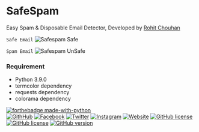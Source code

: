 # SafeSpam
Easy Spam &amp; Disposable Email Detector, Developed by [Rohit Chouhan](https://facebook.com/itsrohitofficailprofile)

`Safe Email` 
![Safespam Safe](https://i.ibb.co/sHBjc2c/safespam-safe.gif)

`Spam Email` 
![Safespam UnSafe](https://i.ibb.co/NjT208w/safespan-unsafe.gif)

### Requirement
- Python 3.9.0
- termcolor dependency
- requests dependency
- colorama dependency


[![forthebadge made-with-python](http://ForTheBadge.com/images/badges/made-with-python.svg)](https://forthebadge.com)\
[![GithHub](https://img.shields.io/badge/Developed%20By-%40github%2Frohit--chouhan-green)](https://github.com/rohit-chouhan)
[![Facebook](https://img.shields.io/badge/Facebook-%40itsrohitofficialprofile-blue)](https://facebook.com/itsrohitofficialprofile)
[![Twitter](https://img.shields.io/badge/Twitter-%40itsrealrohit-blue)](https://twitter.com/itsrealrohit)
[![Instagram](https://img.shields.io/badge/Instagram-%40rohitchauhanofficial-orange)](https://instagram.com/rohitchauhanofficial)
[![Website](https://img.shields.io/badge/Website-rohitchouhan.com-yellow)](https://rohitchouhan.com)
[![GitHub license](https://img.shields.io/badge/Made%20in-Love%20India-red)](https://github.com/rohit-chouhan)
[![GitHub license](https://img.shields.io/github/license/rohit-chouhan/bootalert.svg)](https://github.com/rohit-chouhan/bootalert/blob/master/LICENSE)
[![GitHub version](https://badge.fury.io/gh/rohit-chouhan%2Fbootalert.svg)](https://github.com/rohit-chouhan/bootalert)

